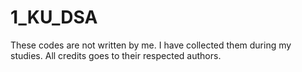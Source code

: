 # 1_KU_DSA
These codes are not written by me. I have collected them during my studies. All credits goes to their respected authors.
